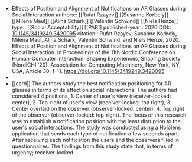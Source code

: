 - Effects of Position and Alignment of Notifications on AR Glasses during Social Interaction
  authors::  [[Rufat Rzayev]] [[Susanne Korbely]] [[Milena Maul]] [[Alina Schark]] [[Valentin Schwind]] [[Niels Henze]]
  type:: [[Social Acceptability]] [[PAR]] 
  published-year:: 2020
  DOI:: [10.1145/3419249.3420095](https://doi.org/10.1145/3419249.3420095) 
  citation:: Rufat Rzayev, Susanne Korbely, Milena Maul, Alina Schark, Valentin Schwind, and Niels Henze. 2020. Effects of Position and Alignment of Notifications on AR Glasses during Social Interaction. In Proceedings of the 11th Nordic Conference on Human-Computer Interaction: Shaping Experiences, Shaping Society (NordiCHI '20). Association for Computing Machinery, New York, NY, USA, Article 30, 1–11. https://doi.org/10.1145/3419249.3420095
-
- [[card]] The authors study the best notification positioning for AR glasses in terms of its effect on social interactions. The authors had considered 4 positions, 1. Center of user's view (receiver-locked: center), 2. Top-right of user's view (receiver-locked: top right), 3. Center overlaid on the observer (observer-locked: center), 4. Top right of the observer (observer-locked: top-right). The focus of this research was to establish a notification position with the least disruption to the user's social interactions. The study was conducted using a Hololens application that sends each type of notification a few seconds apart. After receiving each notification the users and the observers filled in questionnaires. The findings from this study state that, in terms of urgency; receiver-locked